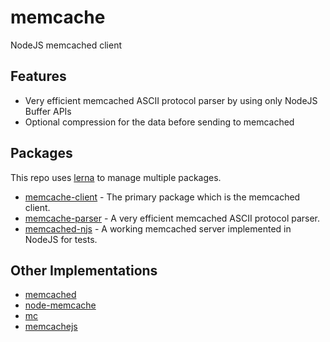 # memcache

NodeJS memcached client

## Features

-   Very efficient memcached ASCII protocol parser by using only NodeJS Buffer APIs
-   Optional compression for the data before sending to memcached

## Packages

This repo uses [lerna](https://lernajs.io/) to manage multiple packages.

-   [memcache-client](packages/memcache-client) - The primary package which is the memcached client.
-   [memcache-parser](packages/memcache-parser) - A very efficient memcached ASCII protocol parser.
-   [memcached-njs](packages/memcached-njs) - A working memcached server implemented in NodeJS for tests.

## Other Implementations

-   [memcached](https://github.com/3rd-Eden/memcached)
-   [node-memcache](https://github.com/elbart/node-memcache)
-   [mc](http://overclocked.com/mc/)
-   [memcachejs](https://github.com/jketterl/memcachejs)
